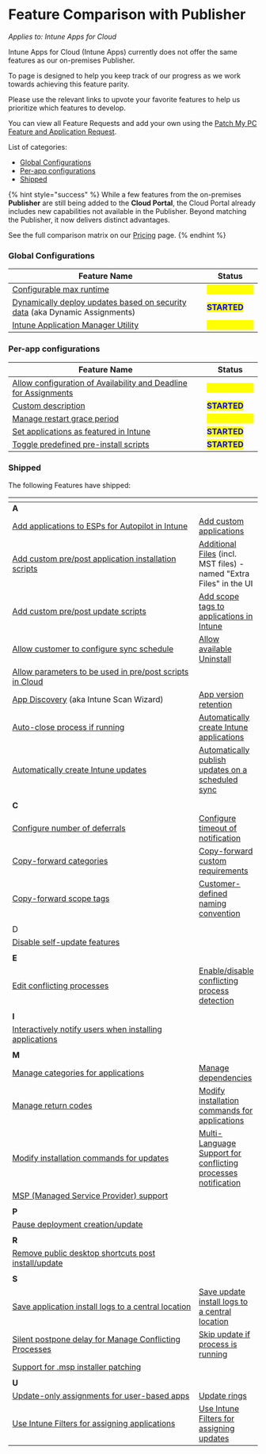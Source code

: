 # Feature Comparison with Publisher

_Applies to: Intune Apps for Cloud_

Intune Apps for Cloud (Intune Apps) currently does not offer the same features as our on-premises Publisher.

To page is designed to help you keep track of our progress as we work towards achieving this feature parity.

Please use the relevant links to upvote your favorite features to help us prioritize which features to develop.

You can view all Feature Requests and add your own using the [Patch My PC Feature and Application Request](https://ideas.patchmypc.com/?category=7369611645507954393).

List of categories:

* [Global Configurations](feature-comparison-with-publisher.md#global-configurations)
* [Per-app configurations](feature-comparison-with-publisher.md#per-app-configurations)
* [Shipped](feature-comparison-with-publisher.md#shipped)

{% hint style="success" %}
While a few features from the on-premises **Publisher** are still being added to the **Cloud Portal**, the Cloud Portal already includes new capabilities not available in the Publisher. Beyond matching the Publisher, it now delivers distinct advantages.

See the full comparison matrix on our [Pricing](https://patchmypc.com/pricing/) page.
{% endhint %}

### Global Configurations

| Feature Name                                                                                                                      | Status                                           |
| --------------------------------------------------------------------------------------------------------------------------------- | ------------------------------------------------ |
| [Configurable max runtime ](https://ideas.patchmypc.com/ideas/PATCHMYPC-I-4218)                                                   | <mark style="color:yellow;">**SUBMITTED**</mark> |
| [Dynamically deploy updates based on security data](https://ideas.patchmypc.com/ideas/PATCHMYPC-I-4176) (aka Dynamic Assignments) | <mark style="color:blue;">**STARTED**</mark>     |
| [Intune Application Manager Utility](https://ideas.patchmypc.com/ideas/PATCHMYPC-I-5341)                                          | <mark style="color:yellow;">**SUBMITTED**</mark> |

### Per-app configurations

<table><thead><tr><th width="384">Feature Name</th><th>Status</th></tr></thead><tbody><tr><td><a href="https://ideas.patchmypc.com/ideas/PATCHMYPC-I-4453">Allow configuration of Availability and Deadline for Assignments</a></td><td><mark style="color:yellow;"><strong>SUBMITTED</strong></mark></td></tr><tr><td><a href="https://ideas.patchmypc.com/ideas/PATCHMYPC-I-4197">Custom description</a></td><td><mark style="color:blue;"><strong>STARTED</strong></mark></td></tr><tr><td><a href="https://ideas.patchmypc.com/ideas/PATCHMYPC-I-4945">Manage restart grace period</a></td><td><mark style="color:yellow;"><strong>SUBMITTED</strong></mark></td></tr><tr><td><a href="https://ideas.patchmypc.com/ideas/PATCHMYPC-I-4162">Set applications as featured in Intune</a></td><td><mark style="color:blue;"><strong>STARTED</strong></mark></td></tr><tr><td><a href="https://ideas.patchmypc.com/ideas/PATCHMYPC-I-4210">Toggle predefined pre-install scripts</a></td><td><mark style="color:blue;"><strong>STARTED</strong></mark></td></tr></tbody></table>

### Shipped

The following Features have shipped:

<table data-header-hidden><thead><tr><th width="379"></th><th></th></tr></thead><tbody><tr><td><strong>A</strong></td><td></td></tr><tr><td><a href="https://ideas.patchmypc.com/ideas/PATCHMYPC-I-4161">Add applications to ESPs for Autopilot in Intune</a></td><td><a href="https://ideas.patchmypc.com/ideas/PATCHMYPC-I-4144">Add custom applications</a></td></tr><tr><td><a href="https://ideas.patchmypc.com/ideas/PATCHMYPC-I-4152">Add custom pre/post application installation scripts</a></td><td><a href="https://ideas.patchmypc.com/ideas/PATCHMYPC-I-4349">Additional Files</a> (incl. MST files) - named "Extra Files" in the UI</td></tr><tr><td><a href="https://ideas.patchmypc.com/ideas/PATCHMYPC-I-4168">Add custom pre/post update scripts</a></td><td><a href="https://ideas.patchmypc.com/ideas/PATCHMYPC-I-4160">Add scope tags to applications in Intune</a></td></tr><tr><td><a href="https://ideas.patchmypc.com/ideas/PATCHMYPC-I-4188">Allow customer to configure sync schedule</a></td><td><a href="https://ideas.patchmypc.com/ideas/PATCHMYPC-I-4217">Allow available Uninstall</a></td></tr><tr><td><a href="https://ideas.patchmypc.com/ideas/PATCHMYPC-I-4505">Allow parameters to be used in pre/post scripts in Cloud</a></td><td></td></tr><tr><td><a href="https://ideas.patchmypc.com/ideas/PATCHMYPC-I-4267">App Discovery</a> (aka Intune Scan Wizard)</td><td><a href="https://ideas.patchmypc.com/ideas/PATCHMYPC-I-4189">App version retention</a></td></tr><tr><td> <a href="https://ideas.patchmypc.com/ideas/PATCHMYPC-I-4190">Auto-close process if running</a></td><td><a href="https://ideas.patchmypc.com/ideas/PATCHMYPC-I-4147">Automatically create Intune applications</a></td></tr><tr><td><a href="https://ideas.patchmypc.com/ideas/PATCHMYPC-I-4173">Automatically create Intune updates</a></td><td><a href="https://ideas.patchmypc.com/ideas/PATCHMYPC-I-4164">Automatically publish updates on a scheduled sync</a></td></tr><tr><td></td><td></td></tr><tr><td><strong>C</strong></td><td></td></tr><tr><td><a href="https://ideas.patchmypc.com/ideas/PATCHMYPC-I-4191">Configure number of deferrals</a></td><td><a href="https://ideas.patchmypc.com/ideas/PATCHMYPC-I-4192">Configure timeout of notification</a></td></tr><tr><td><a href="https://ideas.patchmypc.com/ideas/PATCHMYPC-I-4193">Copy-forward categories</a></td><td><a href="https://ideas.patchmypc.com/ideas/PATCHMYPC-I-4194">Copy-forward custom requirements</a></td></tr><tr><td><a href="https://ideas.patchmypc.com/ideas/PATCHMYPC-I-4195">Copy-forward scope tags</a></td><td><a href="https://ideas.patchmypc.com/ideas/PATCHMYPC-I-4213">Customer-defined naming convention</a></td></tr><tr><td></td><td></td></tr><tr><td>D</td><td></td></tr><tr><td><a href="https://ideas.patchmypc.com/ideas/PATCHMYPC-I-4165">Disable self-update features</a></td><td></td></tr><tr><td></td><td></td></tr><tr><td><strong>E</strong></td><td></td></tr><tr><td><a href="https://ideas.patchmypc.com/ideas/PATCHMYPC-I-4202">Edit conflicting processes</a></td><td><a href="https://ideas.patchmypc.com/ideas/PATCHMYPC-I-4203">Enable/disable conflicting process detection</a></td></tr><tr><td></td><td></td></tr><tr><td><strong>I</strong></td><td></td></tr><tr><td><a href="https://ideas.patchmypc.com/ideas/PATCHMYPC-I-4150">Interactively notify users when installing applications</a></td><td></td></tr><tr><td></td><td></td></tr><tr><td><strong>M</strong></td><td></td></tr><tr><td><a href="https://ideas.patchmypc.com/ideas/PATCHMYPC-I-4158">Manage categories for applications</a></td><td><a href="https://ideas.patchmypc.com/ideas/PATCHMYPC-I-4204">Manage dependencies</a></td></tr><tr><td><a href="https://ideas.patchmypc.com/ideas/PATCHMYPC-I-4944">Manage return codes</a></td><td><a href="https://ideas.patchmypc.com/ideas/PATCHMYPC-I-4153">Modify installation commands for applications</a></td></tr><tr><td><a href="https://ideas.patchmypc.com/ideas/PATCHMYPC-I-4169">Modify installation commands for updates</a></td><td><a href="https://ideas.patchmypc.com/ideas/PATCHMYPC-I-4965">Multi-Language Support for conflicting processes notification</a></td></tr><tr><td><a href="https://ideas.patchmypc.com/ideas/PATCHMYPC-I-4229">MSP (Managed Service Provider) support</a></td><td></td></tr><tr><td></td><td></td></tr><tr><td><strong>P</strong></td><td></td></tr><tr><td><a href="https://ideas.patchmypc.com/ideas/PATCHMYPC-I-4156">Pause deployment creation/update</a></td><td></td></tr><tr><td></td><td></td></tr><tr><td><strong>R</strong></td><td></td></tr><tr><td><a href="https://ideas.patchmypc.com/ideas/PATCHMYPC-I-4167">Remove public desktop shortcuts post install/update</a></td><td></td></tr><tr><td></td><td></td></tr><tr><td><strong>S</strong></td><td></td></tr><tr><td><a href="https://ideas.patchmypc.com/ideas/PATCHMYPC-I-4154">Save application install logs to a central location</a></td><td><a href="https://ideas.patchmypc.com/ideas/PATCHMYPC-I-4170">Save update install logs to a central location</a></td></tr><tr><td><a href="https://ideas.patchmypc.com/ideas/PATCHMYPC-I-4207">Silent postpone delay for Manage Conflicting Processes</a></td><td><a href="https://ideas.patchmypc.com/ideas/PATCHMYPC-I-4208">Skip update if process is running</a></td></tr><tr><td><a href="https://ideas.patchmypc.com/ideas/PATCHMYPC-I-4665">Support for .msp installer patching</a></td><td></td></tr><tr><td></td><td></td></tr><tr><td><strong>U</strong></td><td></td></tr><tr><td><a href="https://ideas.patchmypc.com/ideas/PATCHMYPC-I-4439">Update-only assignments for user-based apps</a></td><td><a href="https://ideas.patchmypc.com/ideas/PATCHMYPC-I-4212">Update rings</a></td></tr><tr><td><a href="https://ideas.patchmypc.com/ideas/PATCHMYPC-I-4155">Use Intune Filters for assigning applications</a></td><td><a href="https://ideas.patchmypc.com/ideas/PATCHMYPC-I-4174">Use Intune Filters for assigning updates</a></td></tr></tbody></table>